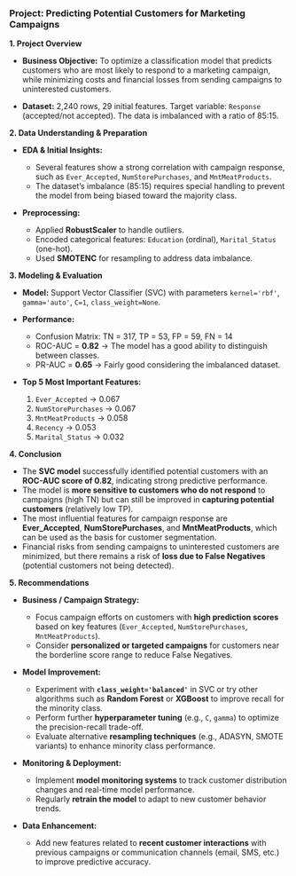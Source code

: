 

### **Project:** Predicting Potential Customers for Marketing Campaigns

**1. Project Overview**

* **Business Objective:**
  To optimize a classification model that predicts customers who are most likely to respond to a marketing campaign, while minimizing costs and financial losses from sending campaigns to uninterested customers.

* **Dataset:**
  2,240 rows, 29 initial features. Target variable: `Response` (accepted/not accepted). The data is imbalanced with a ratio of 85:15.

**2. Data Understanding & Preparation**

* **EDA & Initial Insights:**

  * Several features show a strong correlation with campaign response, such as `Ever_Accepted`, `NumStorePurchases`, and `MntMeatProducts`.
  * The dataset’s imbalance (85:15) requires special handling to prevent the model from being biased toward the majority class.

* **Preprocessing:**

  * Applied **RobustScaler** to handle outliers.
  * Encoded categorical features: `Education` (ordinal), `Marital_Status` (one-hot).
  * Used **SMOTENC** for resampling to address data imbalance.

**3. Modeling & Evaluation**

* **Model:** Support Vector Classifier (SVC) with parameters `kernel='rbf'`, `gamma='auto'`, `C=1`, `class_weight=None`.

* **Performance:**

  * Confusion Matrix: TN = 317, TP = 53, FP = 59, FN = 14
  * ROC-AUC = **0.82** → The model has a good ability to distinguish between classes.
  * PR-AUC = **0.65** → Fairly good considering the imbalanced dataset.

* **Top 5 Most Important Features:**

  1. `Ever_Accepted` → 0.067
  2. `NumStorePurchases` → 0.067
  3. `MntMeatProducts` → 0.058
  4. `Recency` → 0.053
  5. `Marital_Status` → 0.032

**4. Conclusion**

* The **SVC model** successfully identified potential customers with an **ROC-AUC score of 0.82**, indicating strong predictive performance.
* The model is **more sensitive to customers who do not respond** to campaigns (high TN) but can still be improved in **capturing potential customers** (relatively low TP).
* The most influential features for campaign response are **Ever_Accepted**, **NumStorePurchases**, and **MntMeatProducts**, which can be used as the basis for customer segmentation.
* Financial risks from sending campaigns to uninterested customers are minimized, but there remains a risk of **loss due to False Negatives** (potential customers not being detected).

**5. Recommendations**

* **Business / Campaign Strategy:**

  * Focus campaign efforts on customers with **high prediction scores** based on key features (`Ever_Accepted`, `NumStorePurchases`, `MntMeatProducts`).
  * Consider **personalized or targeted campaigns** for customers near the borderline score range to reduce False Negatives.

* **Model Improvement:**

  * Experiment with **`class_weight='balanced'`** in SVC or try other algorithms such as **Random Forest** or **XGBoost** to improve recall for the minority class.
  * Perform further **hyperparameter tuning** (e.g., `C`, `gamma`) to optimize the precision-recall trade-off.
  * Evaluate alternative **resampling techniques** (e.g., ADASYN, SMOTE variants) to enhance minority class performance.

* **Monitoring & Deployment:**

  * Implement **model monitoring systems** to track customer distribution changes and real-time model performance.
  * Regularly **retrain the model** to adapt to new customer behavior trends.

* **Data Enhancement:**

  * Add new features related to **recent customer interactions** with previous campaigns or communication channels (email, SMS, etc.) to improve predictive accuracy.
